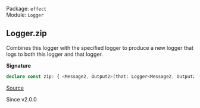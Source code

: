 Package: `effect`<br />
Module: `Logger`<br />

## Logger.zip

Combines this logger with the specified logger to produce a new logger that
logs to both this logger and that logger.

**Signature**

```ts
declare const zip: { <Message2, Output2>(that: Logger<Message2, Output2>): <Message, Output>(self: Logger<Message, Output>) => Logger<Message & Message2, [Output, Output2]>; <Message, Output, Message2, Output2>(self: Logger<Message, Output>, that: Logger<Message2, Output2>): Logger<Message & Message2, [Output, Output2]>; }
```

[Source](https://github.com/Effect-TS/effect/tree/main/packages/effect/src/Logger.ts#L382)

Since v2.0.0